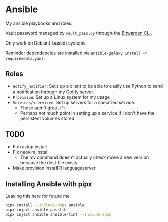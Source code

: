 # Ansible

My ansible playbooks and roles.

Vault password managed by `vault_pass.py` through the [Bitwarden CLI](https://bitwarden.com/help/cli/).

Only work on Debian(-based) systems.

Reminder dependencies are installed via `ansible-galaxy install -r requirements.yaml`.

## Roles

- `Gotify_notifier`: Sets up a client to be able to easily use Python to send a
notification through my Gotify server.
- `Provision`: Set up a Linux system for my usage
- `Services/<service>`: Set up servers for a specified service.
  - These aren't great (^:
  - Perhaps not much point in setting up a service if I don't have the
  persistent volumes stored

## TODO

- Fix rustup install
- Fix neovim install
  - The mv command doesn't actually check move
  a new version because the dest file exists
- Make provision install R languageserver

## Installing Ansible with pipx

Leaving this here for future me

```bash
pipx install --include-deps ansible
pipx inject ansible passlib
pipx inject ansible ansible-lint --include-apps
```

